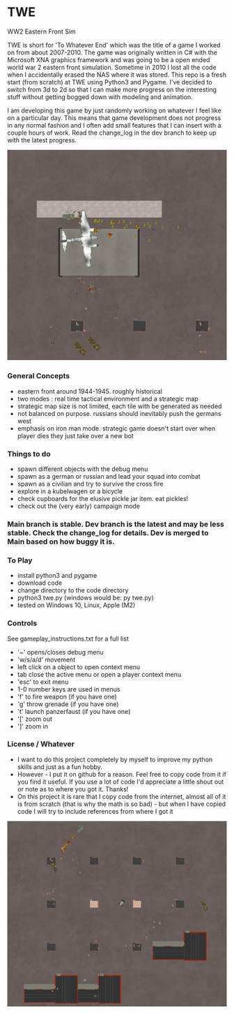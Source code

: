 # TWE 
WW2 Eastern Front Sim

TWE is short for 'To Whatever End' which was the title of a game I worked on from about 2007-2010.
The game was originally written in C# with the Microsoft XNA graphics framework and was going to be a open ended world war 2 eastern front simulation.
Sometime in 2010 I lost all the code when I accidentally erased the NAS where it was stored. This repo is a fresh start (from scratch) at TWE using Python3 and Pygame. I've decided to switch from 3d to 2d so that I can make more progress on the interesting stuff without getting bogged down with modeling and animation.

I am developing this game by just randomly working on whatever I feel like on a particular day. This means that game development does not progress in any normal fashion and I often add small features that I can insert with a couple hours of work. Read the change_log in the dev branch to keep up with the latest progress. 

![screenshot](/screenshots/twe-oct-22-2024.png "TWE screenshot")


### General Concepts
- eastern front around 1944-1945. roughly historical
- two modes : real time tactical environment and a strategic map
- strategic map size is not limited, each tile with be generated as needed
- not balanced on purpose. russians should inevitably push the germans west
- emphasis on iron man mode. strategic game doesn't start over when player dies they just take over a new bot

### Things to do
- spawn different objects with the debug menu
- spawn as a german or russian and lead your squad into combat
- spawn as a civilian and try to survive the cross fire
- explore in a kubelwagen or a bicycle
- check cupboards for the elusive pickle jar item. eat pickles!
- check out the (very early) campaign mode


### Main branch is stable. Dev branch is the latest and may be less stable. Check the change_log for details. Dev is merged to Main based on how buggy it is.
  
### To Play 
- install python3 and pygame
- download code
- change directory to the code directory
- python3 twe.py (windows would be: py twe.py)
- tested on Windows 10, Linux, Apple (M2)

### Controls
See gameplay_instructions.txt for a full list
- '~' opens/closes debug menu 
- 'w/s/a/d' movement
- left click on a object to open context menu
- tab close the active menu or open a player context menu
- 'esc' to exit menu
- 1-0 number keys are used in menus
- 'f' to fire weapon (if you have one)
- 'g' throw grenade (if you have one)
- 't' launch panzerfaust (if you have one)
- '[' zoom out
- ']' zoom in 


### License / Whatever
- I want to do this project completely by myself to improve my python skills and just as a fun hobby. 
- However - I put it on github for a reason. Feel free to copy code from it if you find it useful. If you use a lot of code I'd appreciate a little shout out or note as to where you got it. Thanks! 
- On this project it is rare that I copy code from the internet, almost all of it is from scratch (that is why the math is so bad) - 
but when I have copied code I will try to include references from where I got it


![screenshot](/screenshots/twe-oct-16-2024.png "TWE screenshot")